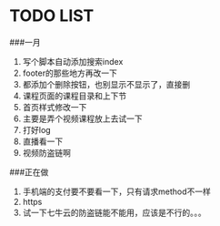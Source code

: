 TODO LIST
======

###一月
1. 写个脚本自动添加搜索index
1. footer的那些地方再改一下
1. 都添加个删除按钮，也别显示不显示了，直接删
4. 课程页面的课程目录和上下节
4. 首页样式修改一下
5. 主要是弄个视频课程放上去试一下
6. 打好log
7. 直播看一下
8. 视频防盗链啊

###正在做
1. 手机端的支付要不要看一下，只有请求method不一样
1. https
1. 试一下七牛云的防盗链能不能用，应该是不行的。。。